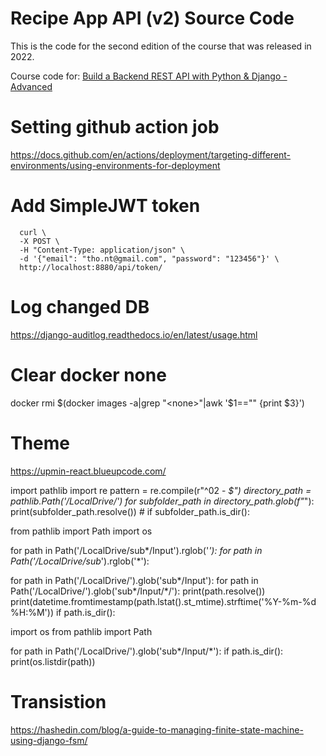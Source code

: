 # Recipe App API (v2) Source Code

This is the code for the second edition of the course that was released in 2022.

Course code for: [Build a Backend REST API with Python &amp; Django - Advanced](https://londonapp.dev/c2)


# Setting github action job
https://docs.github.com/en/actions/deployment/targeting-different-environments/using-environments-for-deployment


# Add SimpleJWT token
```
  curl \
  -X POST \
  -H "Content-Type: application/json" \
  -d '{"email": "tho.nt@gmail.com", "password": "123456"}' \
  http://localhost:8880/api/token/
```


# Log changed DB
https://django-auditlog.readthedocs.io/en/latest/usage.html


# Clear docker none
docker rmi $(docker images -a|grep "<none>"|awk '$1=="<none>" {print $3}')

# Theme
https://upmin-react.blueupcode.com/




import pathlib
import re
pattern = re.compile(r"^02 - *$")
directory_path = pathlib.Path('/LocalDrive/')
for subfolder_path in directory_path.glob(f"*"):
    print(subfolder_path.resolve())
    # if subfolder_path.is_dir():


from pathlib import Path
import os

for path in Path('/LocalDrive/sub*/Input').rglob('*'):
for path in Path('/LocalDrive/sub*').rglob('*'):

for path in Path('/LocalDrive/').glob('sub*/Input'):
for path in Path('/LocalDrive/').glob('sub*/Input/*/'):
    print(path.resolve())
    print(datetime.fromtimestamp(path.lstat().st_mtime).strftime('%Y-%m-%d %H:%M'))
    if path.is_dir():



import os
from pathlib import Path

for path in Path('/LocalDrive/').glob('sub*/Input/*'):
    if path.is_dir():
        print(os.listdir(path))


# Transistion
https://hashedin.com/blog/a-guide-to-managing-finite-state-machine-using-django-fsm/


